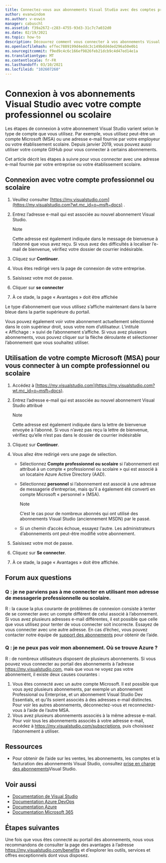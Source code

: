 ```yaml
---
title: Connectez-vous aux abonnements Visual Studio avec des comptes professionnels ou scolaires | Microsoft Docs
author: evanwindom
ms.author: v-evwin
manager: cabuschl
ms.assetid: f39a2672-c283-4755-93d3-31c7c7a032d0
ms.date: 02/19/2021
ms.topic: how-to
description: Découvrez comment vous connecter à vos abonnements Visual Studio avec votre compte professionnel ou scolaire.
ms.openlocfilehash: effec7889199d4eddc3c149bdd4ded296a50e0b1
ms.sourcegitcommit: f9ed9c4c6c166ef9826feb21dcb9c4d47ed14e1a
ms.translationtype: MT
ms.contentlocale: fr-FR
ms.lasthandoff: 03/10/2021
ms.locfileid: "102607260"
---
```

# <a name="signing-in-to-visual-studio-subscriptions-with-your-work-or-school-account"></a>Connexion à vos abonnements Visual Studio avec votre compte professionnel ou scolaire 

Les étapes de connexion à votre abonnement Visual Studio varient selon le type de compte que vous utilisez.  Par exemple, vous utilisez peut-être un compte Microsoft (MSA) ou une adresse e-mail fournie par votre employeur ou votre établissement scolaire.  Depuis janvier 2019, vous pouvez aussi utiliser votre compte GitHub pour vous connecter à certains abonnements. 

Cet article décrit les étapes à suivre pour vous connecter avec une adresse e-mail fournie par votre entreprise ou votre établissement scolaire.

## <a name="signing-in-with-your-work-or-school-account"></a>Connexion avec votre compte professionnel ou scolaire

1. Veuillez consulter [https://my.visualstudio.com](https://my.visualstudio.com?wt.mc_id=o~msft~docs) .
2. Entrez l’adresse e-mail qui est associée au nouvel abonnement Visual Studio.

   > [!NOTE]
   > Cette adresse est également indiquée dans le message de bienvenue à l’abonné que vous avez reçu. Si vous avez des difficultés à localiser l’e-mail de bienvenue, vérifiez votre dossier de courrier indésirable.

3. Cliquez sur **Continuer**.
4. Vous êtes redirigé vers la page de connexion de votre entreprise.
5. Saisissez votre mot de passe.
6. Cliquer sur **se connecter**
7. À ce stade, la page « Avantages » doit être affichée

Le type d’abonnement que vous utilisez s’affiche maintenant dans la barre bleue dans la partie supérieure du portail.

Vous pouvez également voir votre abonnement actuellement sélectionné dans le coin supérieur droit, sous votre nom d’utilisateur.  L’intitulé « Affichage : » suivi de l’abonnement s’affiche.  Si vous avez plusieurs abonnements, vous pouvez cliquer sur la flèche déroulante et sélectionner l’abonnement que vous souhaitez utiliser.

## <a name="using-your-microsoft-account-msa-to-sign-in-to-a-work-or-school-account"></a>Utilisation de votre compte Microsoft (MSA) pour vous connecter à un compte professionnel ou scolaire

1. Accédez à [https://my.visualstudio.com](https://my.visualstudio.com?wt.mc_id=o~msft~docs).
2. Entrez l’adresse e-mail qui est associée au nouvel abonnement Visual Studio attribué

   > [!NOTE]
   > Cette adresse est également indiquée dans la lettre de bienvenue envoyée à l’abonné. Si vous n’avez pas reçu la lettre de bienvenue, vérifiez qu’elle n’est pas dans le dossier de courrier indésirable

3. Cliquez sur **Continuer**.
4. Vous allez être redirigé vers une page de sélection.
    - Sélectionnez **Compte professionnel ou scolaire** si l’abonnement est attribué à un compte « professionnel ou scolaire » qui est associé à un locataire Azure Active Directory (AAD).
    - Sélectionnez **personnel** si l’abonnement est associé à une adresse de messagerie d’entreprise, mais qu’il a également été converti en compte Microsoft « personnel » (MSA).

        > [!NOTE]
        > C’est le cas pour de nombreux abonnés qui ont utilisé des abonnements Visual Studio (anciennement MSDN) par le passé.

    - Si un chemin d’accès échoue, essayez l’autre.  Les administrateurs d’abonnements ont peut-être modifié votre abonnement.

5. Saisissez votre mot de passe.
6. Cliquez sur **Se connecter**.
7. À ce stade, la page « Avantages » doit être affichée.

## <a name="frequently-asked-questions"></a>Forum aux questions
### <a name="q--im-unable-to-sign-in-using-my-work-or-school-email-address"></a>Q : je ne parviens pas à me connecter en utilisant mon adresse de messagerie professionnelle ou scolaire.  
R : la cause la plus courante de problèmes de connexion consiste à tenter de se connecter avec un compte différent de celui associé à l’abonnement.  Si vous avez plusieurs adresses e-mail différentes, il est possible que celle que vous utilisez pour tenter de vous connecter soit incorrecte.  Essayez de vous connecter avec une autre adresse.  En cas d’échec, vous pouvez contacter notre équipe de [support des abonnements](https://visualstudio.microsoft.com/subscriptions/support/) pour obtenir de l’aide.  

### <a name="q--i-cant-see-my-subscription-where-is-it"></a>Q : je ne peux pas voir mon abonnement. Où se trouve Azure ?
R : de nombreux utilisateurs disposent de plusieurs abonnements.  Si vous pouvez vous connecter au portail des abonnements à l’adresse https://my.visualstudio.com, mais que vous ne voyez pas votre abonnement, il existe deux causes courantes :
1. Vous êtes connecté avec un autre compte Microsoft.  Il est possible que vous ayez plusieurs abonnements, par exemple un abonnement Professional ou Enterprise, et un abonnement Visual Studio Dev Essentials, et qu’ils soient associés à des adresses e-mail distinctes. Pour voir les autres abonnements, déconnectez-vous et reconnectez-vous à l’aide de l’autre MSA.
2. Vous avez plusieurs abonnements associés à la même adresse e-mail.  Pour voir tous les abonnements associés à votre adresse e-mail, accédez à https://my.visualstudio.com/subscriptions, puis choisissez l’abonnement à utiliser. 

## <a name="resources"></a>Ressources 
- Pour obtenir de l’aide sur les ventes, les abonnements, les comptes et la facturation des abonnements Visual Studio, consultez [prise en charge des abonnements](https://aka.ms/vssubscriberhelp)Visual Studio.

## <a name="see-also"></a>Voir aussi
- [Documentation de Visual Studio](/visualstudio/)
- [Documentation Azure DevOps](/azure/devops/)
- [Documentation Azure](/azure/)
- [Documentation Microsoft 365](/microsoft-365/)

## <a name="next-steps"></a>Étapes suivantes
Une fois que vous êtes connecté au portail des abonnements, nous vous recommandons de consulter la page des avantages à l’adresse https://my.visualstudio.com/benefits et d’explorer les outils, services et offres exceptionnels dont vous disposez.